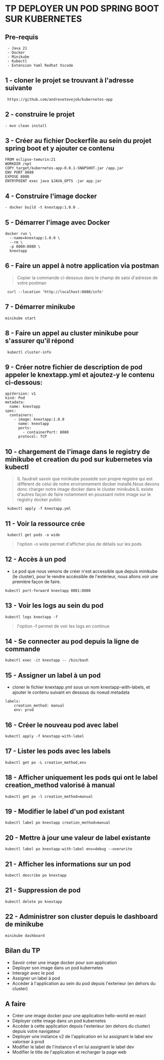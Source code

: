 # TP DEPLOYER UN POD SPRING BOOT SUR KUBERNETES

## Pre-requis
```
 - Java 21
 - Docker
 - Minikube
 - Kubectl
 - Extension Yaml Redhat Vscode
```

## 1 - cloner le projet se trouvant à l'adresse suivante
```
 https://github.com/andresetevejob/kubernetes-app
```
## 2 - construire le projet
```
- mvn clean install
```

## 3 - Créer au fichier Dockerfile au sein du projet spring boot et y ajouter ce contenu
```
FROM eclipse-temurin:21
WORKDIR /opt
COPY target/kubernetes-app-0.0.1-SNAPSHOT.jar /app.jar
ENV PORT 8080
EXPOSE 8080
ENTRYPOINT exec java $JAVA_OPTS -jar app.jar
```

## 4 - Construire l'image docker 
```
- docker build -t knextapp:1.0.0 .
```

## 5 - Démarrer l'image avec Docker
```
docker run \
  --name=knextapp:1.0.0 \
  --rm \
  -p 8080:8080 \
  knextapp
```

## 6 - Faire un appel à notre application via postman
> Copier la commande ci-dessous dans le champ de saisi d'adresse de votre postman
```
 curl --location 'http://localhost:8080/info'
```


## 7 - Démarrer minikube
```
minikube start
```
## 8 - Faire un appel au cluster minikube pour s'assurer qu'il répond
```
 kubectl cluster-info
```
## 9 - Créer notre fichier de description de pod appeler le knextapp.yml et ajoutez-y le contenu ci-dessous:
```
apiVersion: v1
kind: Pod
metadata:
  name: knextapp
spec:
  containers:
    - image: knextapp:1.0.0
      name: knextapp
      ports:
        - containerPort: 8080
      protocol: TCP

```
## 10 - chargement de l'image dans le registry de minikube et creation du pod sur kubernetes via kubectl
> IL faudrait savoir que minikube possède son propre registre qui est différent de celui de notre environnement docker installé.Nous devons donc charger notre image docker dans le cluster minikube.IL existe d'autres façon de faire notamment en poussant notre image sur le registry docker public
```
 kubectl apply -f knextapp.yml
```

## 11 - Voir la ressource crée
```
 kubectl get pods -o wide
```
> l'option -o wide permet d'afficher plus de détails sur les pods 
## 12 - Accès à un pod
*  Le pod que nous venons de créer n'est accessible que depuis minikube (le cluster), pour le rendre accéssible de l'extérieur, nous allons voir une 
 première façon de faire.
```
kubectl port-forward knextapp 8081:8080

```
## 13 - Voir les logs au sein du pod
```
kubectl logs knextapp -f
```
> l'option -f permet de voir les logs en continue

## 14 - Se connecter au pod depuis la ligne de commande
```
kubectl exec -it knextapp -- /bin/bash
```
## 15 - Assigner un label à un pod
* cloner le fichier knextapp.yml sous un nom knextapp-with-labels, et ajouter le contenu suivant en dessous du noeud metadata
```
labels:
    creation_method: manual
    env: prod
```
## 16 - Créer le nouveau pod avec label
```
kubectl apply -f knextapp-with-label
```
## 17 - Lister les pods avec les labels
```
kubectl get po -L creation_method,env
```
## 18 - Afficher uniquement les pods qui ont le label creation_method valorisé à manual
```
kubectl get po -l creation_method=manual
```
## 19 - Modifier le label d'un pod existant
```
kubectl label po knextapp creation_method=manual
```
## 20 - Mettre à jour une valeur de label existante
```
kubectl label po knextapp-with-label env=debug --overwrite
```

## 21 - Afficher les informations sur un pod
```
kubectl describe po knextapp
```

## 21 - Suppression de pod
```
kubectl delete po knextapp
```

## 22 - Administrer son cluster depuis le dashboard de minikube
```
minikube dashboard
```

## Bilan du TP
* Savoir créer une image docker pour son application
* Deployer son image dans un pod kubernetes
* Interagir avec le pod
* Assigner un label à pod
* Accéder à l'application au sein du pod depuis l'exterieur (en dehors du cluster)


## A faire
* Créer une image docker pour une application hello-world en react
* Déployer cette image dans un pod kubernetes
* Accéder à cette application depuis l'exterieur (en dehors du cluster) depuis votre navigateur
* Deployer une instance v2 de l'application en lui assignant le label env valoriser à prod
* Modifier le label de l'instance v1 en lui assignant le label dev
* Modifier le title de l'application et recharger la page web
